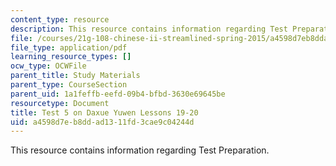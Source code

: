 ```yaml
---
content_type: resource
description: This resource contains information regarding Test Preparation.
file: /courses/21g-108-chinese-ii-streamlined-spring-2015/a4598d7eb8ddad1311fd3cae9c04244d_MIT21G_108S15_Test5Format.pdf
file_type: application/pdf
learning_resource_types: []
ocw_type: OCWFile
parent_title: Study Materials
parent_type: CourseSection
parent_uid: 1a1feffb-eefd-09b4-bfbd-3630e69645be
resourcetype: Document
title: Test 5 on Daxue Yuwen Lessons 19-20
uid: a4598d7e-b8dd-ad13-11fd-3cae9c04244d
---
```

This resource contains information regarding Test Preparation.

